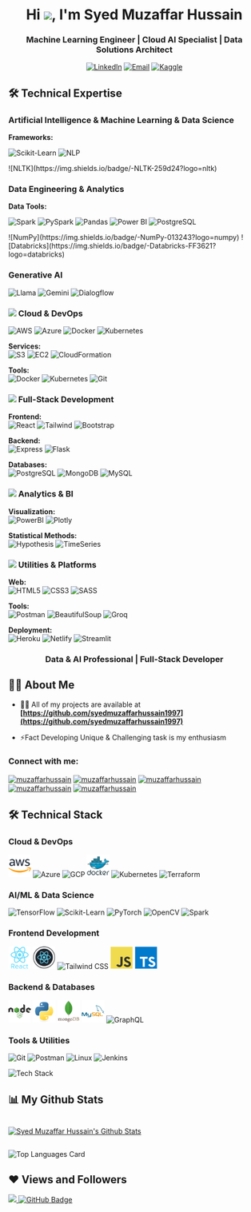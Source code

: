 <h1 align="center">Hi <img src="https://raw.githubusercontent.com/MartinHeinz/MartinHeinz/master/wave.gif" width="30px">, I'm Syed Muzaffar Hussain</h1>

<h3 align="center">Machine Learning Engineer | Cloud AI Specialist | Data Solutions Architect</h3>

<div align="center">
  
[![LinkedIn](https://img.shields.io/badge/LinkedIn-Connect%20Professionally-0A66C2?logo=linkedin)]([LINKEDIN_URL])
[![Email](https://img.shields.io/badge/Email-Discuss%20Opportunities-D14836?logo=gmail)](mailto:[YOUR_EMAIL])
[![Kaggle](https://img.shields.io/badge/Kaggle-View%20Competitions-20BEFF?logo=kaggle)]([KAGGLE_URL])

</div>

## 🛠️ Technical Expertise

### Artificial Intelligence & Machine Learning & Data Science
**Frameworks:**  
<p>
    <img src="https://img.shields.io/badge/ScikitLearn-F7931E?logo=scikitlearn&logoColor=white" alt="Scikit-Learn">
    <img src="https://img.shields.io/badge/NLP-4A154B?logo=natural%20language%20processing&logoColor=white" alt="NLP">
</p>
    ![NLTK](https://img.shields.io/badge/-NLTK-259d24?logo=nltk)  

### Data Engineering & Analytics
**Data Tools:**  
<p>
  <img src="https://img.shields.io/badge/ApacheSpark-E25A1C?logo=apachespark&logoColor=white" alt="Spark">
  <img src="https://img.shields.io/badge/PySpark-FF0080?logo=apachespark&logoColor=white" alt="PySpark">
  <img src="https://img.shields.io/badge/Pandas-150458?logo=pandas&logoColor=white" alt="Pandas">
  <img src="https://img.shields.io/badge/PowerBI-F2C811?logo=powerbi&logoColor=black" alt="Power BI">
  <img src="https://img.shields.io/badge/PostgreSQL-4169E1?logo=postgresql&logoColor=white" alt="PostgreSQL">  
</p>
  ![NumPy](https://img.shields.io/badge/-NumPy-013243?logo=numpy) 
  ![Databricks](https://img.shields.io/badge/-Databricks-FF3621?logo=databricks)
  
### Generative AI
![Llama](https://img.shields.io/badge/-Llama_3.1-FFD700?logo=meta) 
![Gemini](https://img.shields.io/badge/-Google_Gemini-4285F4?logo=googlegemini) 
![Dialogflow](https://img.shields.io/badge/-Dialogflow_ES-FF6D70?logo=dialogflow)


### <img src="https://img.icons8.com/3d-fluency/24/cloud.png" width="20"/> Cloud & DevOps
<p>
  <img src="https://img.shields.io/badge/AWS-232F3E?logo=amazonaws&logoColor=white" alt="AWS">
  <img src="https://img.shields.io/badge/Azure-0089D6?logo=microsoftazure&logoColor=white" alt="Azure">
  <img src="https://img.shields.io/badge/Docker-2496ED?logo=docker&logoColor=white" alt="Docker">
  <img src="https://img.shields.io/badge/Kubernetes-326CE5?logo=kubernetes&logoColor=white" alt="Kubernetes">
</p>

**Services:**  
![S3](https://img.shields.io/badge/-S3-569A31?logo=amazons3) 
![EC2](https://img.shields.io/badge/-EC2-FF9900?logo=amazonec2) 
![CloudFormation](https://img.shields.io/badge/-CloudFormation-232F3E?logo=awscloudformation)

**Tools:**  
![Docker](https://img.shields.io/badge/-Docker-2496ED?logo=docker) 
![Kubernetes](https://img.shields.io/badge/-Kubernetes-326CE5?logo=kubernetes) 
![Git](https://img.shields.io/badge/-Git-F05032?logo=git)

### <img src="https://img.icons8.com/3d-fluency/24/code.png" width="20"/> Full-Stack Development
**Frontend:**  
![React](https://img.shields.io/badge/-React-61DAFB?logo=react) 
![Tailwind](https://img.shields.io/badge/-Tailwind-06B6D4?logo=tailwindcss) 
![Bootstrap](https://img.shields.io/badge/-Bootstrap-7952B3?logo=bootstrap)

**Backend:**  
![Express](https://img.shields.io/badge/-Express-000000?logo=express) 
![Flask](https://img.shields.io/badge/-Flask-000000?logo=flask)

**Databases:**  
![PostgreSQL](https://img.shields.io/badge/-PostgreSQL-4169E1?logo=postgresql) 
![MongoDB](https://img.shields.io/badge/-MongoDB-47A248?logo=mongodb) 
![MySQL](https://img.shields.io/badge/-MySQL-4479A1?logo=mysql)

### <img src="https://img.icons8.com/3d-fluency/24/analytics.png" width="20"/> Analytics & BI
**Visualization:**  
![PowerBI](https://img.shields.io/badge/-Power_BI-F2C811?logo=powerbi) 
![Plotly](https://img.shields.io/badge/-Plotly-3F4F75?logo=plotly)

**Statistical Methods:**  
![Hypothesis](https://img.shields.io/badge/-Hypothesis_Testing-009688?logo=mathworks) 
![TimeSeries](https://img.shields.io/badge/-Time_Series-4CAF50?logo=trello)

### <img src="https://img.icons8.com/3d-fluency/24/toolbox.png" width="20"/> Utilities & Platforms
**Web:**  
![HTML5](https://img.shields.io/badge/-HTML5-E34F26?logo=html5) 
![CSS3](https://img.shields.io/badge/-CSS3-1572B6?logo=css3) 
![SASS](https://img.shields.io/badge/-SASS-CC6699?logo=sass)

**Tools:**  
![Postman](https://img.shields.io/badge/-Postman-FF6C37?logo=postman) 
![BeautifulSoup](https://img.shields.io/badge/-BeautifulSoup-44B12B?logo=python) 
![Groq](https://img.shields.io/badge/-Groq_LPUs-00A98F?logo=groq)

**Deployment:**  
![Heroku](https://img.shields.io/badge/-Heroku-430098?logo=heroku) 
![Netlify](https://img.shields.io/badge/-Netlify-00C7B7?logo=netlify) 
![Streamlit](https://img.shields.io/badge/-Streamlit-FF4B4B?logo=streamlit)



<h3 align="center">Data & AI Professional | Full-Stack Developer</h3>

## 🙋‍♂️ About Me


- 👨‍💻 All of my projects are available at **[https://github.com/syedmuzaffarhussain1997](https://github.com/syedmuzaffarhussain1997)**

- ⚡Fact Developing Unique & Challenging task is my enthusiasm

<h3 align="left">Connect with me:</h3>
<p align="left">
<a href="https://twitter.com/#" target="blank"><img align="center" src="https://raw.githubusercontent.com/rahuldkjain/github-profile-readme-generator/master/src/images/icons/Social/twitter.svg" alt="muzaffarhussain" height="30" width="40" /></a>
<a href="https://linkedin.com" target="blank"><img align="center" src="https://raw.githubusercontent.com/rahuldkjain/github-profile-readme-generator/master/src/images/icons/Social/linked-in-alt.svg" alt="muzaffarhussain" height="30" width="40" /></a>
<a href="https://stackoverflow" target="blank"><img align="center" src="https://raw.githubusercontent.com/rahuldkjain/github-profile-readme-generator/master/src/images/icons/Social/stack-overflow.svg" alt="muzaffarhussain" height="30" width="40" /></a>
<a href="https://kaggle.com" target="blank"><img align="center" src="https://raw.githubusercontent.com/rahuldkjain/github-profile-readme-generator/master/src/images/icons/Social/kaggle.svg" alt="muzaffarhussain" height="30" width="40" /></a>
<a href="https://fb.com" target="blank"><img align="center" src="https://raw.githubusercontent.com/rahuldkjain/github-profile-readme-generator/master/src/images/icons/Social/facebook.svg" alt="muzaffarhussain" height="30" width="40" /></a>
</p>

## 🛠️ Technical Stack

### Cloud & DevOps
<p align="left">
  <img src="https://raw.githubusercontent.com/devicons/devicon/master/icons/amazonwebservices/amazonwebservices-original-wordmark.svg" alt="AWS" width="45" height="45" title="AWS"/>
  <img src="https://www.vectorlogo.zone/logos/microsoft_azure/microsoft_azure-icon.svg" alt="Azure" width="45" height="45" title="Azure"/>
  <img src="https://www.vectorlogo.zone/logos/google_cloud/google_cloud-icon.svg" alt="GCP" width="45" height="45" title="Google Cloud"/>
  <img src="https://raw.githubusercontent.com/devicons/devicon/master/icons/docker/docker-original-wordmark.svg" alt="Docker" width="45" height="45" title="Docker"/>
  <img src="https://www.vectorlogo.zone/logos/kubernetes/kubernetes-icon.svg" alt="Kubernetes" width="45" height="45" title="Kubernetes"/>
  <img src="https://www.vectorlogo.zone/logos/terraformio/terraformio-icon.svg" alt="Terraform" width="45" height="45" title="Terraform"/>
</p>

### AI/ML & Data Science
<p align="left">
  <img src="https://www.vectorlogo.zone/logos/tensorflow/tensorflow-icon.svg" alt="TensorFlow" width="45" height="45" title="TensorFlow"/>
  <img src="https://upload.wikimedia.org/wikipedia/commons/0/05/Scikit_learn_logo_small.svg" alt="Scikit-Learn" width="45" height="45" title="Scikit-Learn"/>
  <img src="https://www.vectorlogo.zone/logos/pytorch/pytorch-icon.svg" alt="PyTorch" width="45" height="45" title="PyTorch"/>
  <img src="https://camo.githubusercontent.com/ce9fb3389462f2c9444f863e410f0d17d04b216beba8749a015011887eadfbaf/68747470733a2f2f7777772e766563746f726c6f676f2e7a6f6e652f6c6f676f732f6f70656e63762f6f70656e63762d69636f6e2e737667" alt="OpenCV" width="45" height="45" title="OpenCV"/>
  <img src="https://www.vectorlogo.zone/logos/apache_spark/apache_spark-icon.svg" alt="Spark" width="45" height="45" title="Apache Spark"/>
</p>

### Frontend Development
<p align="left">
  <img src="https://raw.githubusercontent.com/devicons/devicon/master/icons/react/react-original-wordmark.svg" alt="React" width="45" height="45" title="React"/>
  <img src="https://github.com/Pedro-Murilo/icons-for-readme/blob/main/.github/react-icon.svg" alt="React Native" width="45" height="45" title="React Native"/>
  <img src="https://www.vectorlogo.zone/logos/tailwindcss/tailwindcss-icon.svg" alt="Tailwind CSS" width="45" height="45" title="Tailwind CSS"/>
  <img src="https://raw.githubusercontent.com/devicons/devicon/master/icons/javascript/javascript-original.svg" alt="JavaScript" width="45" height="45" title="JavaScript"/>
  <img src="https://raw.githubusercontent.com/devicons/devicon/master/icons/typescript/typescript-original.svg" alt="TypeScript" width="45" height="45" title="TypeScript"/>
</p>

### Backend & Databases
<p align="left">
  <img src="https://raw.githubusercontent.com/devicons/devicon/master/icons/nodejs/nodejs-original-wordmark.svg" alt="Node.js" width="45" height="45" title="Node.js"/>
  <img src="https://raw.githubusercontent.com/devicons/devicon/master/icons/python/python-original.svg" alt="Python" width="45" height="45" title="Python"/>
  <img src="https://raw.githubusercontent.com/devicons/devicon/master/icons/mongodb/mongodb-original-wordmark.svg" alt="MongoDB" width="45" height="45" title="MongoDB"/>
  <img src="https://raw.githubusercontent.com/devicons/devicon/master/icons/mysql/mysql-original-wordmark.svg" alt="MySQL" width="45" height="45" title="MySQL"/>
  <img src="https://www.vectorlogo.zone/logos/graphql/graphql-icon.svg" alt="GraphQL" width="45" height="45" title="GraphQL"/>
</p>

### Tools & Utilities
<p align="left">
  <img src="https://www.vectorlogo.zone/logos/git-scm/git-scm-icon.svg" alt="Git" width="45" height="45" title="Git"/>
  <img src="https://www.vectorlogo.zone/logos/getpostman/getpostman-icon.svg" alt="Postman" width="45" height="45" title="Postman"/>
  <img src="https://www.vectorlogo.zone/logos/linux/linux-icon.svg" alt="Linux" width="45" height="45" title="Linux"/>
  <img src="https://www.vectorlogo.zone/logos/jenkins/jenkins-icon.svg" alt="Jenkins" width="45" height="45" title="Jenkins"/>
</p>

![Tech Stack](https://skillicons.dev/icons?i=aws,azure,gcp,docker,kubernetes,tensorflow,pytorch,react,nodejs,python,js,ts,mongodb,mysql,postman,linux,git&theme=dark&perline=8)


## 📊 My Github Stats

  <br/>
    <a href="https://github.com/syedmuzaffarhussain1997/github-readme-stats"><img alt="Syed Muzaffar Hussain's Github Stats" src="https://github-readme-stats.vercel.app/api?username=syedmuzaffarhussain1997&show_icons=true&count_private=true&theme=react&hide_border=true&bg_color=0D1117" /></a>
 
##
  ![Top Languages Card](https://github-readme-stats.vercel.app/api/top-langs/?username=syedmuzaffarhussain1997&layout=compact&theme=react&hide_border=true&bg_color=0D1117&show_icons=true)
  <br/>

  ## ❤ Views and Followers

<a href="https://github.com/Meghna-DAS/github-profile-views-counter">
    <img src="https://komarev.com/ghpvc/?username=syedmuzaffarhussain1997">
</a>
<a href="https://github.com/syedmuzaffarhussain1997?tab=followers"><img src="https://img.shields.io/github/followers/syedmuzaffarhussain1997?label=Followers&style=social" alt="GitHub Badge"></a>
